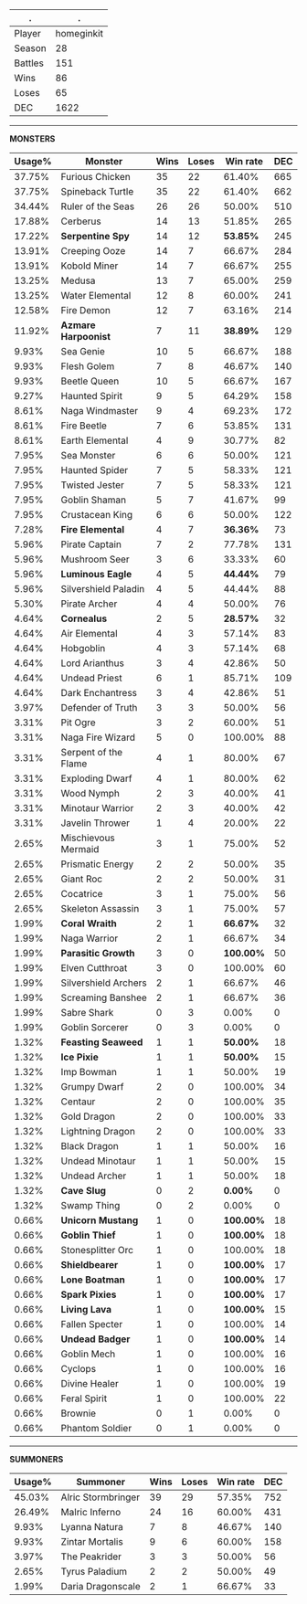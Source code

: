.|.
|-|-
Player|homeginkit
Season|28
Battles|151
Wins|86
Loses|65
DEC|1622

---
**MONSTERS**

Usage%|Monster|Wins|Loses|Win rate|DEC|
-|-|-|-|-|-|
37.75%|Furious Chicken|35|22|61.40%|665|
37.75%|Spineback Turtle|35|22|61.40%|662|
34.44%|Ruler of the Seas|26|26|50.00%|510|
17.88%|Cerberus|14|13|51.85%|265|
17.22%|**Serpentine Spy**|14|12|**53.85%**|245|
13.91%|Creeping Ooze|14|7|66.67%|284|
13.91%|Kobold Miner|14|7|66.67%|255|
13.25%|Medusa|13|7|65.00%|259|
13.25%|Water Elemental|12|8|60.00%|241|
12.58%|Fire Demon|12|7|63.16%|214|
11.92%|**Azmare Harpoonist**|7|11|**38.89%**|129|
9.93%|Sea Genie|10|5|66.67%|188|
9.93%|Flesh Golem|7|8|46.67%|140|
9.93%|Beetle Queen|10|5|66.67%|167|
9.27%|Haunted Spirit|9|5|64.29%|158|
8.61%|Naga Windmaster|9|4|69.23%|172|
8.61%|Fire Beetle|7|6|53.85%|131|
8.61%|Earth Elemental|4|9|30.77%|82|
7.95%|Sea Monster|6|6|50.00%|121|
7.95%|Haunted Spider|7|5|58.33%|121|
7.95%|Twisted Jester|7|5|58.33%|121|
7.95%|Goblin Shaman|5|7|41.67%|99|
7.95%|Crustacean King|6|6|50.00%|122|
7.28%|**Fire Elemental**|4|7|**36.36%**|73|
5.96%|Pirate Captain|7|2|77.78%|131|
5.96%|Mushroom Seer|3|6|33.33%|60|
5.96%|**Luminous Eagle**|4|5|**44.44%**|79|
5.96%|Silvershield Paladin|4|5|44.44%|88|
5.30%|Pirate Archer|4|4|50.00%|76|
4.64%|**Cornealus**|2|5|**28.57%**|32|
4.64%|Air Elemental|4|3|57.14%|83|
4.64%|Hobgoblin|4|3|57.14%|68|
4.64%|Lord Arianthus|3|4|42.86%|50|
4.64%|Undead Priest|6|1|85.71%|109|
4.64%|Dark Enchantress|3|4|42.86%|51|
3.97%|Defender of Truth|3|3|50.00%|56|
3.31%|Pit Ogre|3|2|60.00%|51|
3.31%|Naga Fire Wizard|5|0|100.00%|88|
3.31%|Serpent of the Flame|4|1|80.00%|67|
3.31%|Exploding Dwarf|4|1|80.00%|62|
3.31%|Wood Nymph|2|3|40.00%|41|
3.31%|Minotaur Warrior|2|3|40.00%|42|
3.31%|Javelin Thrower|1|4|20.00%|22|
2.65%|Mischievous Mermaid|3|1|75.00%|52|
2.65%|Prismatic Energy|2|2|50.00%|35|
2.65%|Giant Roc|2|2|50.00%|31|
2.65%|Cocatrice|3|1|75.00%|56|
2.65%|Skeleton Assassin|3|1|75.00%|57|
1.99%|**Coral Wraith**|2|1|**66.67%**|32|
1.99%|Naga Warrior|2|1|66.67%|34|
1.99%|**Parasitic Growth**|3|0|**100.00%**|50|
1.99%|Elven Cutthroat|3|0|100.00%|60|
1.99%|Silvershield Archers|2|1|66.67%|46|
1.99%|Screaming Banshee|2|1|66.67%|36|
1.99%|Sabre Shark|0|3|0.00%|0|
1.99%|Goblin Sorcerer|0|3|0.00%|0|
1.32%|**Feasting Seaweed**|1|1|**50.00%**|18|
1.32%|**Ice Pixie**|1|1|**50.00%**|15|
1.32%|Imp Bowman|1|1|50.00%|19|
1.32%|Grumpy Dwarf|2|0|100.00%|34|
1.32%|Centaur|2|0|100.00%|35|
1.32%|Gold Dragon|2|0|100.00%|33|
1.32%|Lightning Dragon|2|0|100.00%|33|
1.32%|Black Dragon|1|1|50.00%|16|
1.32%|Undead Minotaur|1|1|50.00%|15|
1.32%|Undead Archer|1|1|50.00%|18|
1.32%|**Cave Slug**|0|2|**0.00%**|0|
1.32%|Swamp Thing|0|2|0.00%|0|
0.66%|**Unicorn Mustang**|1|0|**100.00%**|18|
0.66%|**Goblin Thief**|1|0|**100.00%**|18|
0.66%|Stonesplitter Orc|1|0|100.00%|18|
0.66%|**Shieldbearer**|1|0|**100.00%**|17|
0.66%|**Lone Boatman**|1|0|**100.00%**|17|
0.66%|**Spark Pixies**|1|0|**100.00%**|17|
0.66%|**Living Lava**|1|0|**100.00%**|15|
0.66%|Fallen Specter|1|0|100.00%|14|
0.66%|**Undead Badger**|1|0|**100.00%**|14|
0.66%|Goblin Mech|1|0|100.00%|16|
0.66%|Cyclops|1|0|100.00%|16|
0.66%|Divine Healer|1|0|100.00%|19|
0.66%|Feral Spirit|1|0|100.00%|22|
0.66%|Brownie|0|1|0.00%|0|
0.66%|Phantom Soldier|0|1|0.00%|0|

---
**SUMMONERS**

Usage%|Summoner|Wins|Loses|Win rate|DEC|
-|-|-|-|-|-|
45.03%|Alric Stormbringer|39|29|57.35%|752|
26.49%|Malric Inferno|24|16|60.00%|431|
9.93%|Lyanna Natura|7|8|46.67%|140|
9.93%|Zintar Mortalis|9|6|60.00%|158|
3.97%|The Peakrider|3|3|50.00%|56|
2.65%|Tyrus Paladium|2|2|50.00%|49|
1.99%|Daria Dragonscale|2|1|66.67%|33|
